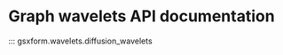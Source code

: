 # Graph wavelets API documentation

::: gsxform.wavelets.diffusion_wavelets

<!-- ::: gsxform.wavelets.spline_wavelets -->

<!-- >::: gsxform.wavelets.hann_wavelets -->
